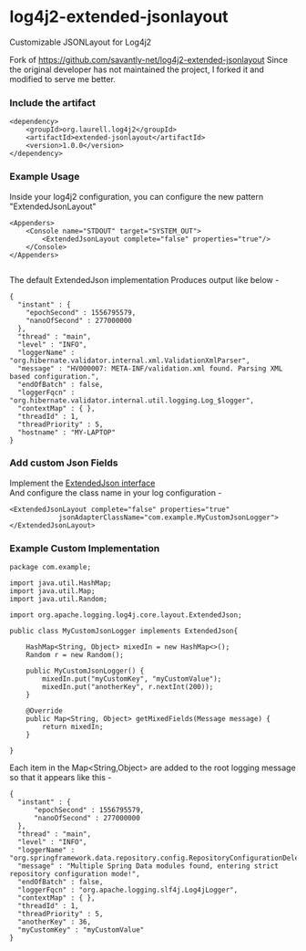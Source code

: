 # log4j2-extended-jsonlayout
Customizable JSONLayout for Log4j2

Fork of https://github.com/savantly-net/log4j2-extended-jsonlayout
Since the original developer has not maintained the project, I forked it and modified to serve me better.

### Include the artifact  
```
<dependency>
    <groupId>org.laurell.log4j2</groupId>
    <artifactId>extended-jsonlayout</artifactId>
    <version>1.0.0</version>
</dependency>
```

### Example Usage  

Inside your log4j2 configuration, you can configure the new pattern "ExtendedJsonLayout"

``` 
<Appenders>
    <Console name="STDOUT" target="SYSTEM_OUT">
        <ExtendedJsonLayout complete="false" properties="true"/>
    </Console>
</Appenders>
	
```  

The default ExtendedJson implementation Produces output like below -  
```
{
  "instant" : {
    "epochSecond" : 1556795579,
    "nanoOfSecond" : 277000000
  },
  "thread" : "main",
  "level" : "INFO",
  "loggerName" : "org.hibernate.validator.internal.xml.ValidationXmlParser",
  "message" : "HV000007: META-INF/validation.xml found. Parsing XML based configuration.",
  "endOfBatch" : false,
  "loggerFqcn" : "org.hibernate.validator.internal.util.logging.Log_$logger",
  "contextMap" : { },
  "threadId" : 1,
  "threadPriority" : 5,
  "hostname" : "MY-LAPTOP"
}
``` 



### Add custom Json Fields  

Implement the [ExtendedJson interface](./src/main/java/org/apache/logging/log4j/core/layout/ExtendedJson.java)  
And configure the class name in your log configuration -  

``` 
<ExtendedJsonLayout complete="false" properties="true" 
            jsonAdapterClassName="com.example.MyCustomJsonLogger">
</ExtendedJsonLayout>
```


### Example Custom Implementation  

```
package com.example;

import java.util.HashMap;
import java.util.Map;
import java.util.Random;

import org.apache.logging.log4j.core.layout.ExtendedJson;

public class MyCustomJsonLogger implements ExtendedJson{
	
	HashMap<String, Object> mixedIn = new HashMap<>();
	Random r = new Random();
	
	public MyCustomJsonLogger() {
		mixedIn.put("myCustomKey", "myCustomValue");
		mixedIn.put("anotherKey", r.nextInt(200));
	}

	@Override
	public Map<String, Object> getMixedFields(Message message) {
		return mixedIn;
	}

}

```   

Each item in the Map<String,Object> are added to the root logging message so that it appears like this -  

```
{
  "instant" : {
      "epochSecond" : 1556795579,
      "nanoOfSecond" : 277000000
  },
  "thread" : "main",
  "level" : "INFO",
  "loggerName" : "org.springframework.data.repository.config.RepositoryConfigurationDelegate",
  "message" : "Multiple Spring Data modules found, entering strict repository configuration mode!",
  "endOfBatch" : false,
  "loggerFqcn" : "org.apache.logging.slf4j.Log4jLogger",
  "contextMap" : { },
  "threadId" : 1,
  "threadPriority" : 5,
  "anotherKey" : 36,
  "myCustomKey" : "myCustomValue"
}
```
